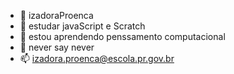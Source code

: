 - 👋 izadoraProenca
- 👀 estudar javaScript e Scratch
- 🌱 estou aprendendo penssamento computacional
- 💞️ never say never 
- 📫 izadora.proenca@escola.pr.gov.br
